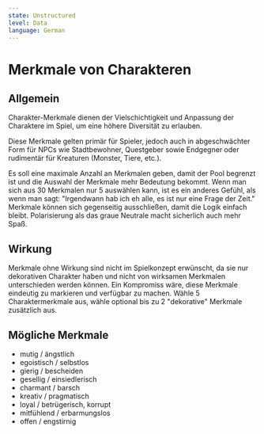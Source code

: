 ```yaml
---
state: Unstructured
level: Data
language: German
---
```

# Merkmale von Charakteren
## Allgemein
Charakter-Merkmale dienen der Vielschichtigkeit und Anpassung der Charaktere im Spiel, um eine höhere Diversität zu erlauben.

Diese Merkmale gelten primär für Spieler, jedoch auch in abgeschwächter Form für NPCs wie Stadtbewohner, Questgeber sowie Endgegner oder rudimentär für Kreaturen (Monster, Tiere, etc.).

Es soll eine maximale Anzahl an Merkmalen geben, damit der Pool begrenzt ist und die Auswahl der Merkmale mehr Bedeutung bekommt. Wenn man sich aus 30 Merkmalen nur 5 auswählen kann, ist es ein anderes Gefühl, als wenn man sagt: "Irgendwann hab ich eh alle, es ist nur eine Frage der Zeit."
Merkmale können sich gegenseitig ausschließen, damit die Logik einfach bleibt. Polarisierung als das graue Neutrale macht sicherlich auch mehr Spaß.

## Wirkung
Merkmale ohne Wirkung sind nicht im Spielkonzept erwünscht, da sie nur dekorativen Charakter haben und nicht von wirksamen Merkmalen unterschieden werden können.
Ein Kompromiss wäre, diese Merkmale eindeutig zu markieren und verfügbar zu machen.
Wähle 5 Charaktermerkmale aus, wähle optional bis zu 2 "dekorative" Merkmale zusätzlich aus. 
## Mögliche Merkmale
- mutig / ängstlich
- egoistisch / selbstlos
- gierig / bescheiden
- gesellig / einsiedlerisch
- charmant / barsch
- kreativ / pragmatisch
- loyal / betrügerisch, korrupt
- mitfühlend / erbarmungslos
 - offen / engstirnig